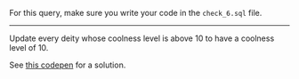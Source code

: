 For this query, make sure you write your code in the `check_6.sql` file.

  

----------

  

Update every deity whose coolness level is above 10 to have a coolness level of 10.

  

See [this codepen](https://codepen.io/ElevationPen/pen/Xwpemb?editors=0010) for a solution.
